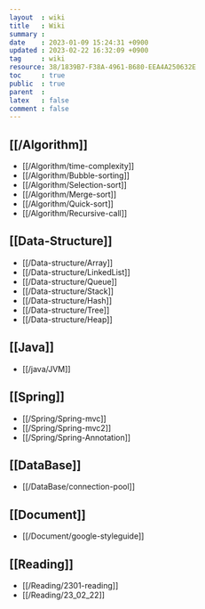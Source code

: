 ```yaml
---
layout  : wiki
title   : Wiki
summary : 
date    : 2023-01-09 15:24:31 +0900
updated : 2023-02-22 16:32:09 +0900
tag     : wiki
resource: 38/1839B7-F38A-4961-B680-EEA4A250632E
toc     : true
public  : true
parent  : 
latex   : false
comment : false
---
```


## [[/Algorithm]]
* [[/Algorithm/time-complexity]]
* [[/Algorithm/Bubble-sorting]]
* [[/Algorithm/Selection-sort]]
* [[/Algorithm/Merge-sort]]
* [[/Algorithm/Quick-sort]]
* [[/Algorithm/Recursive-call]]

## [[Data-Structure]]
* [[/Data-structure/Array]]
* [[/Data-structure/LinkedList]]
* [[/Data-structure/Queue]]
* [[/Data-structure/Stack]]
* [[/Data-structure/Hash]]
* [[/Data-structure/Tree]]
* [[/Data-structure/Heap]]

## [[Java]]
* [[/java/JVM]]

## [[Spring]]
* [[/Spring/Spring-mvc]]
* [[/Spring/Spring-mvc2]]
* [[/Spring/Spring-Annotation]]

## [[DataBase]]
* [[/DataBase/connection-pool]]

## [[Document]]
* [[/Document/google-styleguide]]

## [[Reading]]
* [[/Reading/2301-reading]]
* [[/Reading/23_02_22]]

